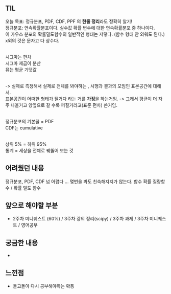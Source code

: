## TIL
오늘 목표: 정규분포, PDF, CDF, PPF 의 **한줄 정리**라도 정확히 알기! <br>
정규분포: 연속확률분포이다. 실수값 확률 변수에 대한 연속확률분포 중 하나이다. <br>
이 가우스 분포의 확률밀도함수의 일반적인 형태는 저렇다. (함수 형태 안 외워도 된다.) <br>
x외의 것은 문자고 다 상수다.  <br>  <br> 

시그마는 편차  <br> 
시그마 제곱이 분산 <br> 
뮤는 평균 기댓값 <br>  <br> 

-> 실제로 측정해서 실제로 전체를 봐야하는 , 시행과 결과의 모임인 표본공간에 대해서. <br> 
표본공간이 어떠한 형태가 될거다 라는 거를 **가정**을 하는거임. 
-> 그래서 평균이 더 자주 나올거고 양옆으로 갈 수록 퍼질거라고(표준 편차) 쓴거임. <br>  <br> 


정규분포의 기본꼴 = PDF <br> 
CDF는 cumulative <br>  <br> 

상위 5% = 하위 95% <br> 
통계 = 세상을 전체로 꿰뚫어 보는 것 <br> 

## 어려웠던 내용
정규분포, PDF, CDF 넘 어렵다 ... 몇번을 봐도 친숙해지지가 않는다.
함수 확률 질량함수 / 확률 밀도 함수

## 앞으로 해야할 부분
 - 2주차 미니퀘스트 (60%) / 3주차 강의 정리(scipy) / 3주차 과제 / 3주차 미니퀘스트 / 영어공부

## 궁금한 내용
- 

## 느낀점
- 돌고돌아 다시 공부해야하는 확통